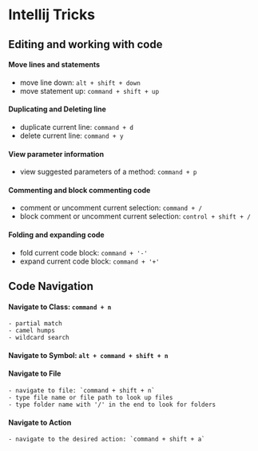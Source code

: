# Intellij Tricks

## Editing and working with code
#### Move lines and statements
- move line down: `alt + shift + down`
- move statement up: `command + shift + up`

#### Duplicating and Deleting line
- duplicate current line: `command + d`
- delete current line: `command + y`

#### View parameter information
- view suggested parameters of a method: `command + p`

#### Commenting and block commenting code
- comment or uncomment current selection: `command + /`
- block comment or uncomment current selection: `control + shift + /`

#### Folding and expanding code
- fold current code block: `command + '-'`
- expand current code block: `command + '+'`

## Code Navigation
#### Navigate to Class: `command + n`
    - partial match
    - camel humps
    - wildcard search

#### Navigate to Symbol: `alt + command + shift + n`

#### Navigate to File
    - navigate to file: `command + shift + n`
    - type file name or file path to look up files
    - type folder name with '/' in the end to look for folders

#### Navigate to Action
    - navigate to the desired action: `command + shift + a`
